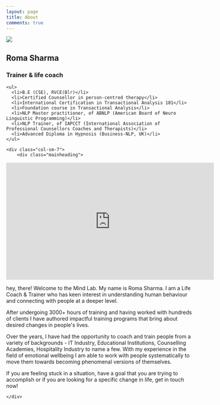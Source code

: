 ```yaml
---
layout: page
title: About
comments: true
---
```


<div class="row">
<!-- Sidebar -->
  <div class="col-sm-5">
  <div class="highlight-box">
    <div class="row">
      <div class="col-sm-4">
        <img src="{{ site.baseurl }}/assets/images/roma.png">
      </div>
      <div class="col-sm-8">
        <h2>Roma Sharma</h2>
        <h3>Trainer & life coach</h3>
      </div>
    </div>

    <ul>
      <li>B.E (CSE), RVCE(Blr)</li>
      <li>Certified Counsellor in person-centred therapy</li>
      <li>International Certification in Transactional Analysis 101</li>
      <li>Foundation course in Transactional Analysis</li>
      <li>NLP Master practitioner, of ABNLP (American Board of Neuro Linguistic Programming)</li>
      <li>NLP Trainer, of IAPCCT (International Association of Professional Counsellors Coaches and Therapists)</li>
      <li>Advanced Diploma in Hypnosis (Business-NLP, UK)</li>
    </ul>
  </div>		
  </div>		

<!-- Post -->        
	<div class="col-sm-7">
		<div class="mainheading">      
            
<iframe width="560" height="315" src="https://www.youtube.com/embed/Vb1xgmqXPkE" frameborder="0" allow="accelerometer; autoplay; encrypted-media; gyroscope; picture-in-picture" allowfullscreen></iframe>


<p>hey, there! Welcome to the Mind Lab. My name is Roma Sharma. I am a Life Coach & Trainer who has keen interest in understanding human behaviour and connecting with people at a deeper level. 

After undergoing 3000+ hours of training and having worked with hundreds of clients I have authored impactful training programs that bring about desired changes in people's lives.</p>

<p>Over the years, I have had the opportunity to coach and train people from a variety of backgrounds - IT Industry, Educational Institutions, Counselling Academies, Hospitality Industry to name a few. With my experience in the field of emotional wellbeing I am able to work with people systematically to move them towards becoming phenomenal versions of themselves.</p>


<p>If you are feeling stuck in a situation, have a goal that you are trying to accomplish or if you are looking for a specific change in life, get in touch now!</p>



    </div>
  </div>
</div>